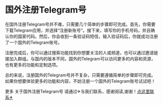 # 国外注册Telegram号

在国外注册Telegram号并不难，只需要几个简单的步骤即可完成。首先，你需要下载Telegram应用，并选择“注册新账号”。接下来，填写你的手机号码，并且确认你的国家代码。然后，你会收到一条验证码短信，输入验证码后，你就成功注册了一个国外的Telegram账号。

注册完成后，你可以通过搜索功能找到你想要关注的人或频道，也可以通过邀请链接加入群组。与国内的版本不同，国外的Telegram可以访问更多的内容和资源，也有更多的功能和定制选项。

总的来说，注册国外的Telegram号并不复杂，只需要遵循简单的步骤即可完成。如果你想要体验更多的功能和内容，不妨注册一个国外的Telegram账号试试吧！

更多 关于国外注册Telegram号 请通过✈与我们联系，感谢阅读,谢谢！[点这里联系✈](https://1.k02.cc)